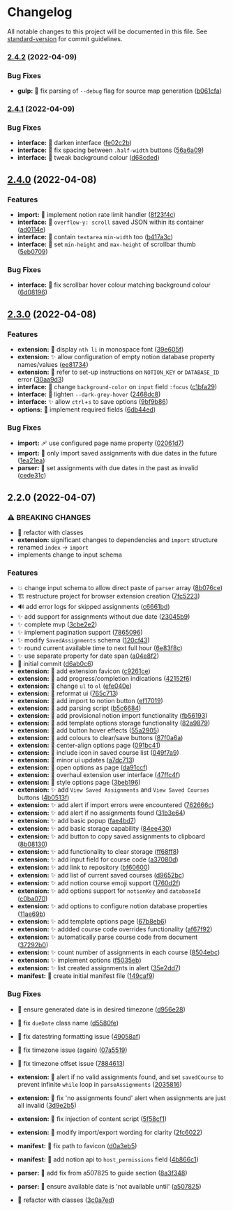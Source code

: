 # Changelog

All notable changes to this project will be documented in this file. See [standard-version](https://github.com/conventional-changelog/standard-version) for commit guidelines.

### [2.4.2](https://github.com/JamesNZL/notion-assignment-import/compare/v2.4.1...v2.4.2) (2022-04-09)


### Bug Fixes

* **gulp:** :bug: fix parsing of `--debug` flag for source map generation ([b061cfa](https://github.com/JamesNZL/notion-assignment-import/commit/b061cfa23e7dd10c0c361671bec5c1f82da2c388))

### [2.4.1](https://github.com/JamesNZL/notion-assignment-import/compare/v2.4.0...v2.4.1) (2022-04-09)


### Bug Fixes

* **interface:** :lipstick: darken interface ([fe02c2b](https://github.com/JamesNZL/notion-assignment-import/commit/fe02c2bad5161f2f9f5e9cab98d1efd008fae817))
* **interface:** :lipstick: fix spacing between `.half-width` buttons ([56a6a09](https://github.com/JamesNZL/notion-assignment-import/commit/56a6a098b315ca3a194cf307fa9ca94f218964bf))
* **interface:** :lipstick: tweak background colour ([d68cded](https://github.com/JamesNZL/notion-assignment-import/commit/d68cded0756b264274fd2a3d8429c3d7cb701e36))

## [2.4.0](https://github.com/JamesNZL/notion-assignment-import/compare/v2.3.0...v2.4.0) (2022-04-08)


### Features

* **import:** :goal_net: implement notion rate limit handler ([8f23f4c](https://github.com/JamesNZL/notion-assignment-import/commit/8f23f4ca6b8e311784106169d138c7aa2fc4140a))
* **interface:** :lipstick: `overflow-y: scroll` saved JSON within its container ([ad0114e](https://github.com/JamesNZL/notion-assignment-import/commit/ad0114e276fdae1616e2003968372b43505dc3a0))
* **interface:** :lipstick: contain `textarea` `min-width` too ([b417a3c](https://github.com/JamesNZL/notion-assignment-import/commit/b417a3c20a3e9d6f93141de8bec1e83b36f399a9))
* **interface:** :lipstick: set `min-height` and `max-height` of scrollbar thumb ([5eb0709](https://github.com/JamesNZL/notion-assignment-import/commit/5eb07096e877b4fdeb5a721df1ee42a75b293bff))


### Bug Fixes

* **interface:** :lipstick: fix scrollbar hover colour matching background colour ([6d08196](https://github.com/JamesNZL/notion-assignment-import/commit/6d08196a16ac1c9c28329abbf23619ccb120c880))

## [2.3.0](https://github.com/JamesNZL/notion-assignment-import/compare/v2.2.0...v2.3.0) (2022-04-08)


### Features

* **extension:** :lipstick: display `nth li` in monospace font ([39e605f](https://github.com/JamesNZL/notion-assignment-import/commit/39e605fe3d07a4a4407d1238dfbeb2fc89f477f6))
* **extension:** :sparkles: allow configuration of empty notion database property names/values ([ee81734](https://github.com/JamesNZL/notion-assignment-import/commit/ee8173468f852b502a3fa2cf416bb501c18447b0))
* **extension:** :speech_balloon: refer to set-up instructions on `NOTION_KEY` or `DATABASE_ID` error ([30aa9d3](https://github.com/JamesNZL/notion-assignment-import/commit/30aa9d3470c8602f33dcdbf78c7fc0d92249392e))
* **interface:** :lipstick: change `background-color` on `input` field `:focus` ([c1bfa29](https://github.com/JamesNZL/notion-assignment-import/commit/c1bfa2925c8c39380feed36297d1810ef1c18345))
* **interface:** :lipstick: lighten `--dark-grey-hover` ([2468dc8](https://github.com/JamesNZL/notion-assignment-import/commit/2468dc8222b573f73814ed0ed18813afac1d0602))
* **interface:** :sparkles: allow `ctrl`+`s` to save options ([9bf9b86](https://github.com/JamesNZL/notion-assignment-import/commit/9bf9b861d6cf22377a93b02dd50181d2362ddd26))
* **options:** :children_crossing: implement required fields ([6db44ed](https://github.com/JamesNZL/notion-assignment-import/commit/6db44edf79eff181b301eb1f63f505a5e4861697))


### Bug Fixes

* **import:** :adhesive_bandage: use configured page name property ([02061d7](https://github.com/JamesNZL/notion-assignment-import/commit/02061d733d37f4d3649f209d41512e7a15ee5f54))
* **import:** :bug: only import saved assignments with due dates in the future ([1ea21ea](https://github.com/JamesNZL/notion-assignment-import/commit/1ea21eae7b0d2429416012bd3b9f7f7209924bce))
* **parser:** :bug: set assignments with due dates in the past as invalid ([cede31c](https://github.com/JamesNZL/notion-assignment-import/commit/cede31ca6a46dd6fce2ae86ca0263966ac2dda2f))

## 2.2.0 (2022-04-07)


### ⚠ BREAKING CHANGES

* :art: refactor with classes
* **extension:** significant changes to dependencies and `import` structure
* renamed `index` -> `import`
* implements change to input schema

### Features

* :boom: change input schema to allow direct paste of `parser` array ([8b076ce](https://github.com/JamesNZL/notion-assignment-import/commit/8b076cef73cbd7536a456a2927e2882b93036cff))
* :building_construction: restructure project for browser extension creation ([7fc5223](https://github.com/JamesNZL/notion-assignment-import/commit/7fc52233bf4d554b2e52a38bf6c7fc4f8597d274))
* :loud_sound: add error logs for skipped assignments ([c6661bd](https://github.com/JamesNZL/notion-assignment-import/commit/c6661bd4610975745ae264e521b3eb384e47fde9))
* :sparkles: add support for assignments without due date ([23045b9](https://github.com/JamesNZL/notion-assignment-import/commit/23045b9d80765c72c162a9a20901acd2c3b6ba32))
* :sparkles: complete mvp ([3cbe2e2](https://github.com/JamesNZL/notion-assignment-import/commit/3cbe2e2fb706b8a8eddf69b93fafa1c7ad6b2981))
* :sparkles: implement pagination support ([7865096](https://github.com/JamesNZL/notion-assignment-import/commit/7865096fe0cd53ac9077ce7fab767aff058cbbcd))
* :sparkles: modify `SavedAssignments` schema ([120cf43](https://github.com/JamesNZL/notion-assignment-import/commit/120cf43b23945f0293b1f9d7ac5a379920e9cc3e))
* :sparkles: round current available time to next full hour ([6e83f8c](https://github.com/JamesNZL/notion-assignment-import/commit/6e83f8ccc76e50c641b2a358e9e082ce70f89850))
* :sparkles: use separate property for date span ([a04e8f2](https://github.com/JamesNZL/notion-assignment-import/commit/a04e8f26e5485129c94cb7b71c1ff3e72f496e1f))
* :tada: initial commit ([d6ab0c6](https://github.com/JamesNZL/notion-assignment-import/commit/d6ab0c6f175f0d925dc0525f4a4109e76fc4f4cc))
* **extension:** :bento: add extension favicon ([c9261ce](https://github.com/JamesNZL/notion-assignment-import/commit/c9261ce061a7bdc12ffab722db73102938242f5e))
* **extension:** :children_crossing: add progress/completion indications ([42152f6](https://github.com/JamesNZL/notion-assignment-import/commit/42152f69dc7e79a28cce3b99664baa7d63f573dd))
* **extension:** :children_crossing: change `ul` to `ol` ([efe040e](https://github.com/JamesNZL/notion-assignment-import/commit/efe040e3442ac304f942ea3a3f48b18f442b410d))
* **extension:** :children_crossing: reformat ui ([765c713](https://github.com/JamesNZL/notion-assignment-import/commit/765c713032ffd3940592360f0d34df1dcefcfb99))
* **extension:** :construction: add import to notion button ([ef17019](https://github.com/JamesNZL/notion-assignment-import/commit/ef17019a40b0cf45e7931bef707745c3eea62fcf))
* **extension:** :construction: add parsing script ([b5c6684](https://github.com/JamesNZL/notion-assignment-import/commit/b5c6684b457122ba68621cbe8905ea13d191d3ef))
* **extension:** :construction: add provisional notion import functionality ([fb56193](https://github.com/JamesNZL/notion-assignment-import/commit/fb56193bdf91b5125d5884005bc5306e22ef4f18))
* **extension:** :construction: add template options storage functionality ([82a9879](https://github.com/JamesNZL/notion-assignment-import/commit/82a987981bf70f69325e1f62282e523b17f1f8d2))
* **extension:** :lipstick: add button hover effects ([55a2905](https://github.com/JamesNZL/notion-assignment-import/commit/55a2905821ebb5e631258af0525be2fa88a3907b))
* **extension:** :lipstick: add colours to clear/save buttons ([87f0a6a](https://github.com/JamesNZL/notion-assignment-import/commit/87f0a6aa9dd8f71e31b3f152bc79f6ea6dab449a))
* **extension:** :lipstick: center-align options page ([091bc41](https://github.com/JamesNZL/notion-assignment-import/commit/091bc41a17690813d95791e0e9367d1eafefbc04))
* **extension:** :lipstick: include icon in saved course list ([049f7a9](https://github.com/JamesNZL/notion-assignment-import/commit/049f7a93c4f3cef719c856ceefc7cc9f998d6b5f))
* **extension:** :lipstick: minor ui updates ([a7dc713](https://github.com/JamesNZL/notion-assignment-import/commit/a7dc71347b645b8404f0a28333dc3ad7839b217f))
* **extension:** :lipstick: open options as page ([da91ccf](https://github.com/JamesNZL/notion-assignment-import/commit/da91ccf18442406a188b0dd7acbb00dfca7f2d32))
* **extension:** :lipstick: overhaul extension user interface ([47ffc4f](https://github.com/JamesNZL/notion-assignment-import/commit/47ffc4fb22867573b7ee0d5a5a5945fa4f32db6e))
* **extension:** :lipstick: style options page ([3beb196](https://github.com/JamesNZL/notion-assignment-import/commit/3beb1961c1bb7b990049e9685a1eec1ccb7b3c63))
* **extension:** :sparkles: add `View Saved Assignments` and `View Saved Courses` buttons ([4b0513f](https://github.com/JamesNZL/notion-assignment-import/commit/4b0513fca8bcf147e1c0a00efa66236de7666323))
* **extension:** :sparkles: add alert if import errors were encountered ([762666c](https://github.com/JamesNZL/notion-assignment-import/commit/762666c4f6900c68ad9d54008b8be7a55bfed7c3))
* **extension:** :sparkles: add alert if no assignments found ([31b3e64](https://github.com/JamesNZL/notion-assignment-import/commit/31b3e64dcaaac976f12d3e1a8e617c6e6abf6413))
* **extension:** :sparkles: add basic popup ([fae4bd7](https://github.com/JamesNZL/notion-assignment-import/commit/fae4bd7e6849d7c2b3c9d7d4cf1dc97e591e32eb))
* **extension:** :sparkles: add basic storage capability ([84ee430](https://github.com/JamesNZL/notion-assignment-import/commit/84ee4303213b05de1b5e8e3a3d075891184f81a4))
* **extension:** :sparkles: add button to copy saved assignments to clipboard ([8b08130](https://github.com/JamesNZL/notion-assignment-import/commit/8b08130cbca6cf0832c38e653ffafdf2e45edcda))
* **extension:** :sparkles: add functionality to clear storage ([ff68ff8](https://github.com/JamesNZL/notion-assignment-import/commit/ff68ff824e43e43e95ee3944e1274f7f0ec0ac00))
* **extension:** :sparkles: add input field for course code ([a37080d](https://github.com/JamesNZL/notion-assignment-import/commit/a37080d53ccadc01c30e390194bcb8145df30eec))
* **extension:** :sparkles: add link to repository ([bf60600](https://github.com/JamesNZL/notion-assignment-import/commit/bf6060053b6b0acbf84eb954eb59827d5e389987))
* **extension:** :sparkles: add list of current saved courses ([d9652bc](https://github.com/JamesNZL/notion-assignment-import/commit/d9652bc6151875e163bd6e7d62d5907b4d406e7e))
* **extension:** :sparkles: add notion course emoji support ([1760d2f](https://github.com/JamesNZL/notion-assignment-import/commit/1760d2f6cd861357ff949e03088a383e8e12a84a))
* **extension:** :sparkles: add options support for `notionKey` and `databaseId` ([c0ba070](https://github.com/JamesNZL/notion-assignment-import/commit/c0ba0704c0b8668dbdd54855bc30215de224d7a8))
* **extension:** :sparkles: add options to configure notion database properties ([11ae69b](https://github.com/JamesNZL/notion-assignment-import/commit/11ae69bd77b51f20e688df0881f6a4a60c56d380))
* **extension:** :sparkles: add template options page ([67b8eb6](https://github.com/JamesNZL/notion-assignment-import/commit/67b8eb65d00f0b41c8bbc2c417d0680270e1461c))
* **extension:** :sparkles: addded course code overrides functionality ([af67f92](https://github.com/JamesNZL/notion-assignment-import/commit/af67f9292587c1f443d50e1d10ebad428d3b65b4))
* **extension:** :sparkles: automatically parse course code from document ([37292b0](https://github.com/JamesNZL/notion-assignment-import/commit/37292b01eba113825fd962b2b34b7094aec2310a))
* **extension:** :sparkles: count number of assignments in each course ([8504ebc](https://github.com/JamesNZL/notion-assignment-import/commit/8504ebc832317f88c4517d7298c6dc68ecb85083))
* **extension:** :sparkles: implement options ([f5035eb](https://github.com/JamesNZL/notion-assignment-import/commit/f5035eb2c573ee204ca9a25293bf28802c9f72da))
* **extension:** :sparkles: list created assignments in alert ([35e2dd7](https://github.com/JamesNZL/notion-assignment-import/commit/35e2dd764b1c6c4240bab307e711fade342f25f2))
* **manifest:** :wrench: create initial manifest file ([149caf9](https://github.com/JamesNZL/notion-assignment-import/commit/149caf9db5ebf60373181b5460d5e45482a639a9))


### Bug Fixes

* :bug: ensure generated date is in desired timezone ([d956e28](https://github.com/JamesNZL/notion-assignment-import/commit/d956e2882463b0db0e5cd1d5c659a97ea9c8ec37))
* :bug: fix `dueDate` class name ([d5580fe](https://github.com/JamesNZL/notion-assignment-import/commit/d5580fe3193928099d6a67b4e47b3cd4eb07254c))
* :bug: fix datestring formatting issue ([49058af](https://github.com/JamesNZL/notion-assignment-import/commit/49058af6a83a83ed9184a96e2ebf694df9649eab))
* :bug: fix timezone issue (again) ([07a5519](https://github.com/JamesNZL/notion-assignment-import/commit/07a5519013952d0a55927acf7a0fe9cfcd8fcfcf))
* :bug: fix timezone offset issue ([7884613](https://github.com/JamesNZL/notion-assignment-import/commit/788461330ddccf82972f4c267147df9f1613585b))
* **extension:** :bug: alert if no valid assignments found, and set `savedCourse` to prevent infinite `while` loop in `parseAssignments` ([2035816](https://github.com/JamesNZL/notion-assignment-import/commit/20358167ba22a9e637dbf5b0cbea607f824878be))
* **extension:** :bug: fix 'no assignments found' alert when assignments are just all invalid ([3d9e2b5](https://github.com/JamesNZL/notion-assignment-import/commit/3d9e2b5cb313bd31162b86e62e2e070ecfbb5ef9))
* **extension:** :bug: fix injection of content script ([5f58cf1](https://github.com/JamesNZL/notion-assignment-import/commit/5f58cf1a1c61d68e755548f3fc1adcf07325e398))
* **extension:** :lipstick: modify import/export wording for clarity ([2fc6022](https://github.com/JamesNZL/notion-assignment-import/commit/2fc6022b1663f308444caffee0fc6c308e4f9d53))
* **manifest:** :truck: fix path to favicon ([d0a3eb5](https://github.com/JamesNZL/notion-assignment-import/commit/d0a3eb5c268b5f4e57a6b265c4bffaf8c74e67c9))
* **manifest:** :wrench: add notion api to `host_permissions` field ([4b866c1](https://github.com/JamesNZL/notion-assignment-import/commit/4b866c1bd5d06476b523151ef477e866f35fb40a))
* **parser:** :bug: add fix from a507825 to guide section ([8a3f348](https://github.com/JamesNZL/notion-assignment-import/commit/8a3f34846744273a43a80d0ddfc58808dc177760))
* **parser:** :bug: ensure available date is 'not available until' ([a507825](https://github.com/JamesNZL/notion-assignment-import/commit/a507825712cd2a1805b84a5cf5a720bf0ff05356))


* :art: refactor with classes ([3c0a7ed](https://github.com/JamesNZL/notion-assignment-import/commit/3c0a7ede5173914f8bccd73ea155a48992d6035b))

